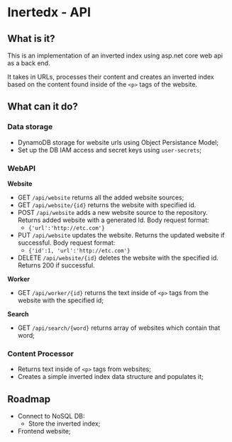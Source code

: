 # Inertedx - API
## What is it?
This is an implementation of an inverted index using asp.net core web api as a back end. 

It takes in URLs, processes their content and creates an inverted index based on the content found inside of the `<p>` tags of the website.

## What can it do?
### Data storage
- DynamoDB storage for website urls using Object Persistance Model; 
- Set up the DB IAM access and secret keys using `user-secrets`;


### WebAPI
**Website**
- GET `/api/website` returns all the added website sources;
- GET `/api/website/{id}` returns the website with specified id.
- POST `/api/website` adds a new website source to the repository. Returns added website with a generated Id. Body request format:
    - `{'url':'http://etc.com'}`
- PUT `/api/website` updates the website. Returns the updated website if successful. Body request format:
    - `{'id':1, 'url':'http://etc.com'}`
- DELETE `/api/website/{id}` deletes the website with the specified id. Returns 200 if successful.

**Worker**
- GET `/api/worker/{id}` returns the text inside of `<p>` tags from the website with the specified id;

**Search**
- GET `/api/search/{word}` returns array of websites which contain that word;

### Content Processor
- Returns text inside of `<p>` tags from websites;
- Creates a simple inverted index data structure and populates it;

## Roadmap
- Connect to NoSQL DB:
    - Store the inverted index;
- Frontend website;